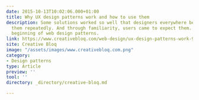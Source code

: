 ```yaml
---
date: 2015-10-13T10:02:06.000+01:00
title: Why UX design patterns work and how to use them
description: Some solutions worked so well that designers everywhere began to use
  them repeatedly. And through familiarity, users came to expect them. This was the
  beginning of web design patterns.
link: https://www.creativebloq.com/web-design/ux-design-patterns-work-91516961
site: Creative Bloq
image: "/assets/images/www.creativebloq.com.png"
category:
- Design patterns
type: Article
preview: ''
tool: ''
directory: _directory/creative-bloq.md

---
```

